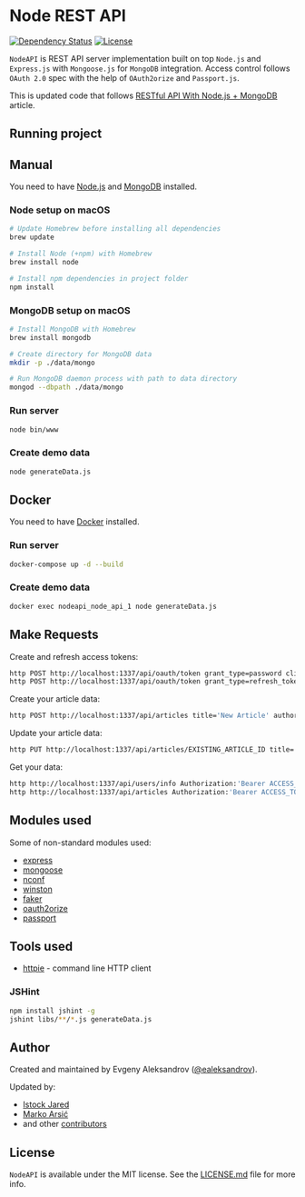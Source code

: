 # Node REST API

[![Dependency Status](https://img.shields.io/david/ealeksandrov/NodeAPI.svg)](https://david-dm.org/ealeksandrov/NodeAPI)
[![License](https://img.shields.io/github/license/ealeksandrov/NodeAPI.svg)](LICENSE.md)

`NodeAPI` is REST API server implementation built on top `Node.js` and `Express.js` with `Mongoose.js` for `MongoDB` integration. Access control follows `OAuth 2.0` spec with the help of `OAuth2orize` and `Passport.js`.

This is updated code that follows [RESTful API With Node.js + MongoDB](https://aleksandrov.ws/2013/09/12/restful-api-with-nodejs-plus-mongodb) article.

## Running project

## Manual

You need to have [Node.js](https://nodejs.org) and [MongoDB](https://www.mongodb.com) installed.

### Node setup on macOS

```sh
# Update Homebrew before installing all dependencies
brew update

# Install Node (+npm) with Homebrew
brew install node

# Install npm dependencies in project folder
npm install
```

### MongoDB setup on macOS

```sh
# Install MongoDB with Homebrew
brew install mongodb

# Create directory for MongoDB data
mkdir -p ./data/mongo

# Run MongoDB daemon process with path to data directory
mongod --dbpath ./data/mongo
```

### Run server

```sh
node bin/www
```

### Create demo data

```sh
node generateData.js
```

## Docker

You need to have [Docker](https://www.docker.com/community-edition) installed.

### Run server

```sh
docker-compose up -d --build
```

### Create demo data

```sh
docker exec nodeapi_node_api_1 node generateData.js
```

## Make Requests

Create and refresh access tokens:

```sh
http POST http://localhost:1337/api/oauth/token grant_type=password client_id=android client_secret=SomeRandomCharsAndNumbers username=myapi password=abc1234
http POST http://localhost:1337/api/oauth/token grant_type=refresh_token client_id=android client_secret=SomeRandomCharsAndNumbers refresh_token=[REFRESH_TOKEN]
```

Create your article data:

```sh
http POST http://localhost:1337/api/articles title='New Article' author='John Doe' description='Lorem ipsum dolar sit amet' images:='[{"kind":"thumbnail", "url":"http://habrahabr.ru/images/write-topic.png"}, {"kind":"detail", "url":"http://habrahabr.ru/images/write-topic.png"}]' Authorization:'Bearer ACCESS_TOKEN'
```

Update your article data:

```sh
http PUT http://localhost:1337/api/articles/EXISTING_ARTICLE_ID title='Updated Article' author='Jane Doe' description='This is now updated' Authorization:'Bearer ACCESS_TOKEN'
```

Get your data:

```sh
http http://localhost:1337/api/users/info Authorization:'Bearer ACCESS_TOKEN'
http http://localhost:1337/api/articles Authorization:'Bearer ACCESS_TOKEN'
```

## Modules used

Some of non-standard modules used:

* [express](https://www.npmjs.com/package/express)
* [mongoose](https://www.npmjs.com/package/mongoose)
* [nconf](https://www.npmjs.com/package/nconf)
* [winston](https://www.npmjs.com/package/winston)
* [faker](https://www.npmjs.com/package/faker)
* [oauth2orize](https://www.npmjs.com/package/oauth2orize)
* [passport](https://www.npmjs.com/package/passport)

## Tools used

* [httpie](https://github.com/jkbr/httpie) - command line HTTP client

### JSHint

```sh
npm install jshint -g
jshint libs/**/*.js generateData.js
```

## Author

Created and maintained by Evgeny Aleksandrov ([@ealeksandrov](https://twitter.com/ealeksandrov)).

Updated by:

* [Istock Jared](https://github.com/IstockJared)
* [Marko Arsić](https://marsic.info/)
* and other [contributors](https://github.com/ealeksandrov/NodeAPI/graphs/contributors)

## License

`NodeAPI` is available under the MIT license. See the [LICENSE.md](LICENSE.md) file for more info.
